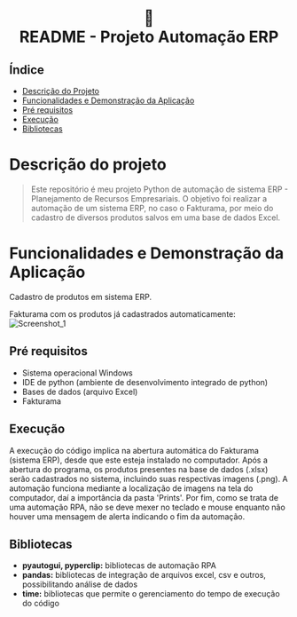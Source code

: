 <h1 align="center">
📄<br>README - Projeto Automação ERP
</h1>

## Índice 

* [Descrição do Projeto](#descrição-do-projeto)
* [Funcionalidades e Demonstração da Aplicação](#funcionalidades-e-demonstração-da-aplicação)
* [Pré requisitos](#pré-requisitos)
* [Execução](#execução)
* [Bibliotecas](#bibliotecas)

# Descrição do projeto
> Este repositório é meu projeto Python de automação de sistema ERP - Planejamento de Recursos Empresariais. O objetivo foi realizar a automação de um sistema ERP, no caso o Fakturama, por meio do cadastro de diversos produtos salvos em uma base de dados Excel.

# Funcionalidades e Demonstração da Aplicação
Cadastro de produtos em sistema ERP.

Fakturama com os produtos já cadastrados automaticamente:<br>
![Screenshot_1](https://user-images.githubusercontent.com/128300382/228542115-2e9393bc-02e2-44c5-9670-e5851b6559b0.png)

## Pré requisitos

* Sistema operacional Windows
* IDE de python (ambiente de desenvolvimento integrado de python)
* Bases de dados (arquivo Excel)
* Fakturama

## Execução

A execução do código implica na abertura automática do Fakturama (sistema ERP), desde que este esteja instalado no computador. Após a abertura do programa, os produtos presentes na base de dados (.xlsx) serão cadastrados no sistema, incluindo suas respectivas imagens (.png). A automação funciona mediante a localização de imagens na tela do computador, daí a importância da pasta 'Prints'. Por fim, como se trata de uma automação RPA, não se deve mexer no teclado e mouse enquanto não houver uma mensagem de alerta indicando o fim da automação.

## Bibliotecas

* <strong>pyautogui, pyperclip:</strong> bibliotecas de automação RPA<br>
* <strong>pandas:</strong> bibliotecas de integração de arquivos excel, csv e outros, possibilitando análise de dados<br>
* <strong>time:</strong> bibliotecas que permite o gerenciamento do tempo de execução do código<br>
